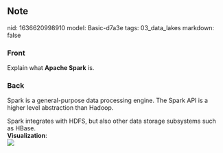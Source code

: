 ## Note
nid: 1636620998910
model: Basic-d7a3e
tags: 03_data_lakes
markdown: false

### Front
Explain what <b>Apache Spark</b> is.

### Back
Spark is a general-purpose data processing engine. The Spark API is
a higher level abstraction than Hadoop.
<div>
  Spark integrates with HDFS, but also other data storage
  subsystems such as HBase.
</div>
<div>
  <b>Visualization</b>:
</div>
<div><img src=
"paste-5080ad5316444fc54236b584583811446c5e1a7b.jpg"></div>
